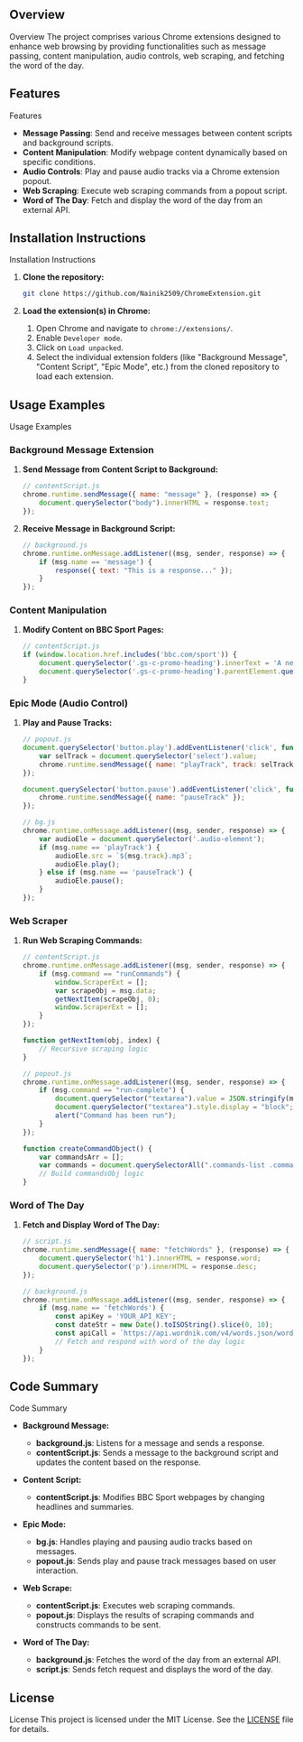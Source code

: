 ## Overview

Overview
The project comprises various Chrome extensions designed to enhance web browsing by providing functionalities such as message passing, content manipulation, audio controls, web scraping, and fetching the word of the day.

##
## Features

Features
- **Message Passing**: Send and receive messages between content scripts and background scripts.
- **Content Manipulation**: Modify webpage content dynamically based on specific conditions.
- **Audio Controls**: Play and pause audio tracks via a Chrome extension popout.
- **Web Scraping**: Execute web scraping commands from a popout script.
- **Word of The Day**: Fetch and display the word of the day from an external API.

##
## Installation Instructions

Installation Instructions
1. **Clone the repository:**
    ```sh
    git clone https://github.com/Nainik2509/ChromeExtension.git
    ```

2. **Load the extension(s) in Chrome:**
    1. Open Chrome and navigate to `chrome://extensions/`.
    2. Enable `Developer mode`.
    3. Click on `Load unpacked`.
    4. Select the individual extension folders (like "Background Message", "Content Script", "Epic Mode", etc.) from the cloned repository to load each extension.

##
## Usage Examples

Usage Examples

### Background Message Extension
1. **Send Message from Content Script to Background:**
    ```javascript
    // contentScript.js
    chrome.runtime.sendMessage({ name: "message" }, (response) => {
        document.querySelector("body").innerHTML = response.text;
    });
    ```

2. **Receive Message in Background Script:**
    ```javascript
    // background.js
    chrome.runtime.onMessage.addListener((msg, sender, response) => {
        if (msg.name == 'message') {
            response({ text: "This is a response..." });
        }
    });
    ```

### Content Manipulation
1. **Modify Content on BBC Sport Pages:**
    ```javascript
    // contentScript.js
    if (window.location.href.includes('bbc.com/sport')) {
        document.querySelector('.gs-c-promo-heading').innerText = 'A new headline';
        document.querySelector('.gs-c-promo-heading').parentElement.querySelector('p').innerText = 'A new block of summary information.';
    }
    ```

### Epic Mode (Audio Control)
1. **Play and Pause Tracks:**
    ```javascript
    // popout.js
    document.querySelector('button.play').addEventListener('click', function() {
        var selTrack = document.querySelector('select').value;
        chrome.runtime.sendMessage({ name: "playTrack", track: selTrack });
    });

    document.querySelector('button.pause').addEventListener('click', function() {
        chrome.runtime.sendMessage({ name: "pauseTrack" });
    });

    // bg.js
    chrome.runtime.onMessage.addListener((msg, sender, response) => {
        var audioEle = document.querySelector('.audio-element');
        if (msg.name == 'playTrack') {
            audioEle.src = `${msg.track}.mp3`;
            audioEle.play();
        } else if (msg.name == 'pauseTrack') {
            audioEle.pause();
        }
    });
    ```

### Web Scraper
1. **Run Web Scraping Commands:**
    ```javascript
    // contentScript.js
    chrome.runtime.onMessage.addListener((msg, sender, response) => {
        if (msg.command == "runCommands") {
            window.ScraperExt = [];
            var scrapeObj = msg.data;
            getNextItem(scrapeObj, 0);
            window.ScraperExt = [];
        }
    });

    function getNextItem(obj, index) {
        // Recursive scraping logic
    }

    // popout.js
    chrome.runtime.onMessage.addListener((msg, sender, response) => {
        if (msg.command == "run-complete") {
            document.querySelector("textarea").value = JSON.stringify(msg.data);
            document.querySelector("textarea").style.display = "block";
            alert("Command has been run");
        }
    });

    function createCommandObject() {
        var commandsArr = [];
        var commands = document.querySelectorAll(".commands-list .command-item");
        // Build commandsObj logic
    }
    ```

### Word of The Day
1. **Fetch and Display Word of The Day:**
    ```javascript
    // script.js
    chrome.runtime.sendMessage({ name: "fetchWords" }, (response) => {
        document.querySelector('h1').innerHTML = response.word;
        document.querySelector('p').innerHTML = response.desc;
    });

    // background.js
    chrome.runtime.onMessage.addListener((msg, sender, response) => {
        if (msg.name == 'fetchWords') {
            const apiKey = 'YOUR_API_KEY';
            const dateStr = new Date().toISOString().slice(0, 10);
            const apiCall = `https://api.wordnik.com/v4/words.json/wordOfTheDay?date=${dateStr}&api_key=${apiKey}`;
            // Fetch and respond with word of the day logic
        }
    });
    ```

##
## Code Summary

Code Summary
- **Background Message:**
  - **background.js**: Listens for a message and sends a response.
  - **contentScript.js**: Sends a message to the background script and updates the content based on the response.
  
- **Content Script:**
  - **contentScript.js**: Modifies BBC Sport webpages by changing headlines and summaries.

- **Epic Mode:**
  - **bg.js**: Handles playing and pausing audio tracks based on messages.
  - **popout.js**: Sends play and pause track messages based on user interaction.

- **Web Scrape:**
  - **contentScript.js**: Executes web scraping commands.
  - **popout.js**: Displays the results of scraping commands and constructs commands to be sent.

- **Word of The Day:**
  - **background.js**: Fetches the word of the day from an external API.
  - **script.js**: Sends fetch request and displays the word of the day.

##
## License

License
This project is licensed under the MIT License. See the [LICENSE](LICENSE) file for details.